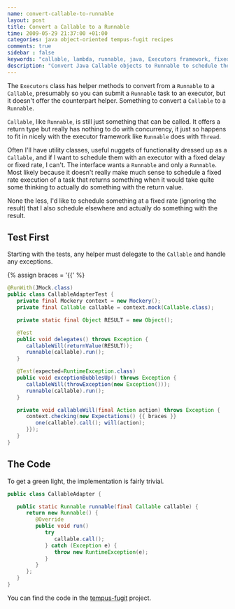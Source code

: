 ```yaml
---
name: convert-callable-to-runnable
layout: post
title: Convert a Callable to a Runnable
time: 2009-05-29 21:37:00 +01:00
categories: java object-oriented tempus-fugit recipes
comments: true
sidebar : false
keywords: "callable, lambda, runnable, java, Executors framework, fixed rate delay, fixed rate, executors, doug lea"
description: "Convert Java Callable objects to Runnable to schedule them at a fixed rate with the Executors framework"
---
```


The `Executors` class has helper methods to convert from a `Runnable` to a `Callable`, presumably so you can submit a `Runnable` task to an executor, but it doesn't offer the counterpart helper. Something to convert a `Callable` to a `Runnable`.

<!-- more -->

`Callable`, like `Runnable`, is still just something that can be called. It offers a return type but really has nothing to do with concurrency, it just so happens to fit in nicely with the executor framework like `Runnable` does with `Thread`.


Often I'll have utility classes, useful nuggets of functionality dressed up as a `Callable`, and if I want to schedule them with an executor with a fixed delay or fixed rate, I can't. The interface wants a `Runnable` and only a `Runnable`. Most likely because it doesn't really make much sense to schedule a fixed rate execution of a task that returns something when it would take quite some thinking to actually do something with the return value.

  
None the less, I'd like to schedule something at a fixed rate (ignoring the result) that I also schedule elsewhere and actually do something with the result.

## Test First
  
Starting with the tests, any helper must delegate to the `Callable` and handle any exceptions.

    
{% assign braces = '{{' %}
``` java
@RunWith(JMock.class)
public class CallableAdapterTest {
   private final Mockery context = new Mockery();
   private final Callable callable = context.mock(Callable.class);

   private static final Object RESULT = new Object();

   @Test
   public void delegates() throws Exception {
      callableWill(returnValue(RESULT));
      runnable(callable).run();
   }

   @Test(expected=RuntimeException.class)
   public void exceptionBubblesUp() throws Exception {
      callableWill(throwException(new Exception()));
      runnable(callable).run();
   }

   private void callableWill(final Action action) throws Exception {
      context.checking(new Expectations() {{ braces }}
         one(callable).call(); will(action);
      }});
   }
}
```

## The Code
  
To get a green light, the implementation is fairly trivial.


``` java
public class CallableAdapter {

   public static Runnable runnable(final Callable callable) {
      return new Runnable() {
         @Override
         public void run()
            try
               callable.call();
            } catch (Exception e) {
               throw new RuntimeException(e);
            }
         }
      };
   }
}
```

You can find the code in the [tempus-fugit](http://tempusfugitlibrary.org/) project.




